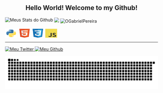 <h2 align="center"> Hello World! Welcome to my Github! </h2>

<div>
 
   <img align="center" src="https://github-readme-stats.vercel.app/api?username=OGabrielPereira&show_icons=true&theme=midnight-purple&line_height=27" alt="Meus       Stats do Github" style="max-width:100%;" height="180em">
  
   <img align="center" src="https://github-readme-stats.vercel.app/api/top-langs/?username=OGabrielPereira&theme=midnight-purple&layout=compact" style="max-           width:100%;" height="180em">
 
   <img alt="OGabrielPereira" src="https://github-readme-streak-stats.herokuapp.com?user=OgabrielPereira&theme=midnight-purple" style="max-width:100%;" width="430" align="middle">
 
 </a>
</div>

<br>

<div>
  <img alt="Python" src="https://raw.githubusercontent.com/devicons/devicon/master/icons/python/python-original.svg" style="max-width:100%;" width="40" height="30"   align="middle">
 
  <img alt="Html" src="https://raw.githubusercontent.com/devicons/devicon/master/icons/html5/html5-original.svg" style="max-width:100%;" width="40" height="30"       align="middle">
 
  <img alt="Css" src="https://raw.githubusercontent.com/devicons/devicon/master/icons/css3/css3-original.svg" style="max-width:100%;" width="40" height="30"           align="middle">
 
  <img alt="Javascript" src="https://raw.githubusercontent.com/devicons/devicon/master/icons/javascript/javascript-original.svg" style="max-width:100%;" width="40"   height="30"    align="middle"> 
</div>

<hr>

<div>
 
 <a href="https://twitter.com/Venni__" target= "_blank">
   <img alt="Meu Twitter" src="https://img.shields.io/badge/Twitter-1DA1F2?style=for-the-badge&logo=twitter&logoColor=white" style="max-width:100%;"/>
 </a>
 
 <a href="https://github.com/OGabrielPereira">
   <img alt="Meu Github" src="https://img.shields.io/badge/GitHub-100000?style=for-the-badge&logo=github&logoColor=white" style="max-width:100%;"/>
 </a>
 
   ![Snake animation](https://github.com/OGabrielPereira/OGabrielPereira/blob/output/github-contribution-grid-snake.svg)
 
</div>

